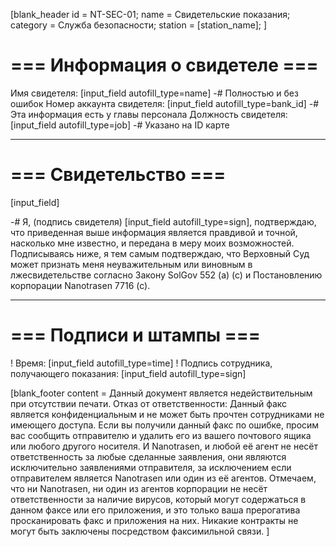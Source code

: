 [blank_header
id = NT-SEC-01;
name = Свидетельские показания;
category = Служба безопасности;
station = [station_name];
]

# === Информация о свидетеле ===

Имя свидетеля: [input_field autofill_type=name]
-# Полностью и без ошибок
Номер аккаунта свидетеля: [input_field autofill_type=bank_id]
-# Эта информация есть у главы персонала
Должность свидетеля: [input_field autofill_type=job]
-# Указано на ID карте

---

# === Свидетельство ===

[input_field]
<br>

-# Я, (подпись свидетеля) [input_field autofill_type=sign], подтверждаю, что приведенная выше информация является правдивой и точной, насколько мне известно, и передана в меру моих возможностей. Подписываясь ниже, я тем самым подтверждаю, что Верховный Суд может признать меня неуважительным или виновным в лжесвидетельстве согласно Закону SolGov 552 (a) (c) и Постановлению корпорации Nanotrasen 7716 (c).

---

# === Подписи и штампы ===

! Время: [input_field autofill_type=time]
! Подпись сотрудника, получающего показания: [input_field autofill_type=sign]

[blank_footer
content = Данный документ является недействительным при отсутствии печати.
Отказ от ответственности: Данный факс является конфиденциальным и не может быть прочтен сотрудниками не имеющего доступа. Если вы получили данный факс по ошибке, просим вас сообщить отправителю и удалить его из вашего почтового ящика или любого другого носителя. И Nanotrasen, и любой её агент не несёт ответственность за любые сделанные заявления, они являются исключительно заявлениями отправителя, за исключением если отправителем является Nanotrasen или один из её агентов. Отмечаем, что ни Nanotrasen, ни один из агентов корпорации не несёт ответственности за наличие вирусов, который могут содержаться в данном факсе или его приложения, и это только ваша прерогатива просканировать факс и приложения на них. Никакие контракты не могут быть заключены посредством факсимильной связи.
]
